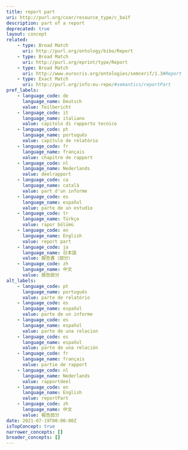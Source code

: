 ```yaml
---
title: report part
uri: http://purl.org/coar/resource_type/c_ba1f
description: part of a report
deprecated: true
layout: concept
related:
    - type: Broad Match
      uri: http://purl.org/ontology/bibo/Report
    - type: Broad Match
      uri: http://purl.org/eprint/type/Report
    - type: Broad Match
      uri: http://www.eurocris.org/ontologies/semcerif/1.3#Report
    - type: Exact Match
      uri: http://purl.org/info:eu-repo/#semantics/reportPart
pref_labels:
    - language_code: de
      language_name: Deutsch
      value: Teilbericht
    - language_code: it
      language_name: italiano
      value: capitolo di rapporto tecnico
    - language_code: pt
      language_name: português
      value: capítulo de relatório
    - language_code: fr
      language_name: français
      value: chapitre de rapport
    - language_code: nl
      language_name: Nederlands
      value: deelrapport
    - language_code: ca
      language_name: català
      value: part d'un informe
    - language_code: es
      language_name: español
      value: parte de un estudio
    - language_code: tr
      language_name: Türkçe
      value: rapor bölümü
    - language_code: en
      language_name: English
      value: report part
    - language_code: ja
      language_name: 日本語
      value: 報告書（部分）
    - language_code: zh
      language_name: 中文
      value: 报告部分
alt_labels:
    - language_code: pt
      language_name: português
      value: parte de relatório
    - language_code: es
      language_name: español
      value: parte de un informe
    - language_code: es
      language_name: español
      value: parte de una relacion
    - language_code: es
      language_name: español
      value: parte de una relación
    - language_code: fr
      language_name: français
      value: partie de rapport
    - language_code: nl
      language_name: Nederlands
      value: rapportdeel
    - language_code: en
      language_name: English
      value: reportPart
    - language_code: zh
      language_name: 中文
      value: 報告部分
date: 2021-07-19T00:00:00Z
isTopConcept: true
narrower_concepts: []
broader_concepts: []
---
```



